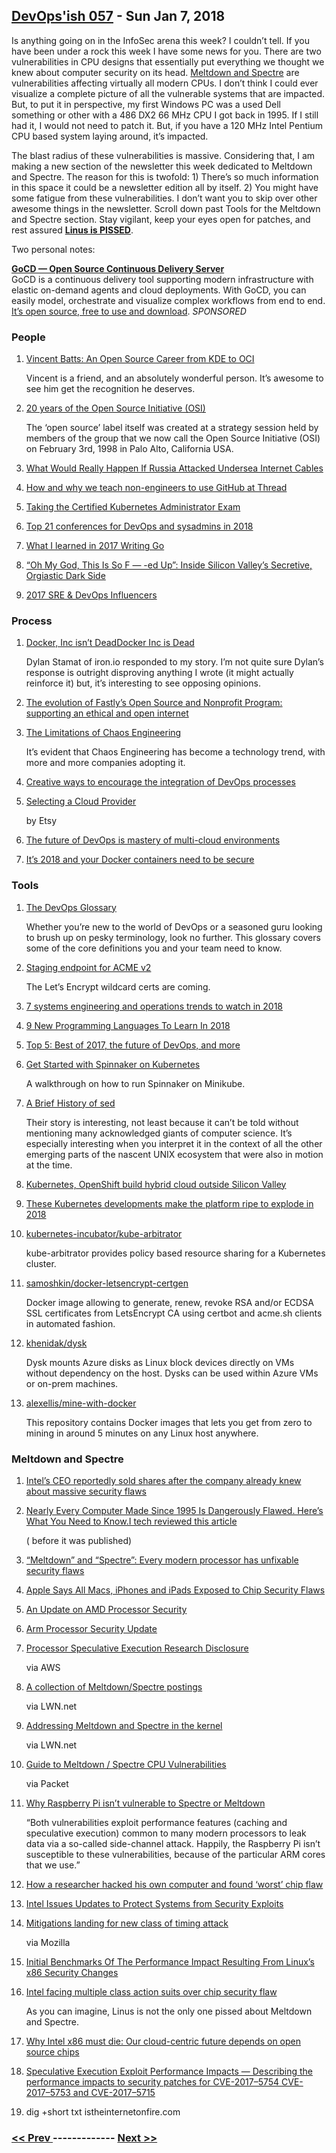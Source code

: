 ## [DevOps'ish 057](https://devopsish.com/057) - Sun Jan 7, 2018

Is anything going on in the InfoSec arena this week? I couldn’t tell. If you have been under a rock this week I have some news for you. There are two vulnerabilities in CPU designs that essentially put everything we thought we knew about computer security on its head. <a href="https://meltdownattack.com/">Meltdown and Spectre</a> are vulnerabilities affecting virtually all modern CPUs. I don’t think I could ever visualize a complete picture of all the vulnerable systems that are impacted. But, to put it in perspective, my first Windows PC was a used Dell something or other with a 486 DX2 66 MHz CPU I got back in 1995. If I still had it, I would not need to patch it. But, if you have a 120 MHz Intel Pentium CPU based system laying around, it’s impacted.

The blast radius of these vulnerabilities is massive. Considering that, I am making a new section of the newsletter this week dedicated to Meltdown and Spectre. The reason for this is twofold: 1) There’s so much information in this space it could be a newsletter edition all by itself. 2) You might have some fatigue from these vulnerabilities. I don’t want you to skip over other awesome things in the newsletter. Scroll down past Tools for the Meltdown and Spectre section. Stay vigilant, keep your eyes open for patches, and rest assured <a href="http://www.businessinsider.com/linus-torvalds-linux-inventor-is-furious-at-intel-2018-1"><strong>Linus is PISSED</strong></a>.

Two personal notes:

<a href="https://devopsish.us14.list-manage.com/track/click?u=631fcd11ad2a643d08035c221&amp;id=5a1471dfb5&amp;e=7cc492dc98"><strong>GoCD — Open Source Continuous Delivery Server</strong></a><br/>GoCD is a continuous delivery tool supporting modern infrastructure with elastic on-demand agents and cloud deployments. With GoCD, you can easily model, orchestrate and visualize complex workflows from end to end. <a href="https://devopsish.us14.list-manage.com/track/click?u=631fcd11ad2a643d08035c221&amp;id=3133731028&amp;e=7cc492dc98">It’s open source, free to use and download</a>. <em>SPONSORED</em>

### People

1. [Vincent Batts: An Open Source Career from KDE to OCI](https://thenewstack.io/vincent-batts-kde-oci/)

     Vincent is a friend, and an absolutely wonderful person. It’s awesome to see him get the recognition he deserves.
1. [20 years of the Open Source Initiative (OSI)](http://www.computerweekly.com/blog/Open-Source-Insider/20-years-of-Open-Source-Initiative-OSI)

     The ‘open source’ label itself was created at a strategy session held by members of the group that we now call the Open Source Initiative (OSI) on February 3rd, 1998 in Palo Alto, California USA.
1. [What Would Really Happen If Russia Attacked Undersea Internet Cables](https://www.wired.com/story/russia-undersea-internet-cables/)

    
1. [How and why we teach non-engineers to use GitHub at Thread](https://thread.engineering/teaching-non-engineers-how-to-contribute-code-2e85411ab464)

    
1. [Taking the Certified Kubernetes Administrator Exam](https://medium.com/@KevinHoffman/taking-the-certified-kubernetes-administrator-exam-eeab17d65476)

    
1. [Top 21 conferences for DevOps and sysadmins in 2018](https://www.hpe.com/us/en/insights/articles/2018/01/top-21-conferences-for-devops-and-sysadmins-in-2018.html)

    
1. [What I learned in 2017 Writing Go](https://www.commandercoriander.net/blog/2017/12/31/writing-go/)

    
1. [“Oh My God, This Is So F — -ed Up”: Inside Silicon Valley’s Secretive, Orgiastic Dark Side](https://www.vanityfair.com/news/2018/01/brotopia-silicon-valley-secretive-orgiastic-inner-sanctum)

    
1. [2017 SRE & DevOps Influencers](https://robhirschfeld.com/2018/01/01/2017-sre-devops-influencers/)

    
### Process

1. [Docker, Inc isn’t DeadDocker Inc is Dead](https://blog.iron.io/docker-inc-isnt-dead/)

     Dylan Stamat of iron.io responded to my  story. I’m not quite sure Dylan’s response is outright disproving anything I wrote (it might actually reinforce it) but, it’s interesting to see opposing opinions.
1. [The evolution of Fastly’s Open Source and Nonprofit Program: supporting an ethical and open internet](https://www.fastly.com/blog/evolution-fastlys-open-source-and-nonprofit-program-supporting-an-ethical-and-open-internet/)

    
1. [The Limitations of Chaos Engineering](https://medium.com/production-ready/the-limitations-of-chaos-engineering-2a74816c0df3)

     It’s evident that Chaos Engineering has become a technology trend, with more and more companies adopting it.
1. [Creative ways to encourage the integration of DevOps processes](http://www.theserverside.com/feature/Creative-ways-to-encourage-the-integration-of-DevOps-processes)

    
1. [Selecting a Cloud Provider](https://codeascraft.com/2018/01/04/selecting-a-cloud-provider/)

    by Etsy
1. [The future of DevOps is mastery of multi-cloud environments](https://opensource.com/article/18/1/future-devops)

    
1. [It’s 2018 and your Docker containers need to be secure](https://blog.cloudpassage.com/2018/01/02/2018-docker-containers-need-secure/)

    
### Tools

1. [The DevOps Glossary](https://caylent.com/devops-glossary/)

     Whether you’re new to the world of DevOps or a seasoned guru looking to brush up on pesky terminology, look no further. This glossary covers some of the core definitions you and your team need to know.
1. [Staging endpoint for ACME v2](https://community.letsencrypt.org/t/staging-endpoint-for-acme-v2/49605)

     The Let’s Encrypt wildcard certs are coming.
1. [7 systems engineering and operations trends to watch in 2018](https://www.oreilly.com/ideas/7-systems-engineering-and-operations-trends-to-watch-in-2018?cmp=tw-webops-confpro-info-vlca18_2018_trends)

    
1. [9 New Programming Languages To Learn In 2018](https://www.rankred.com/new-programming-languages-to-learn/)

    
1. [Top 5: Best of 2017, the future of DevOps, and more](https://opensource.com/article/18/1/top-5-january-5)

    
1. [Get Started with Spinnaker on Kubernetes](https://thenewstack.io/getting-started-spinnaker-kubernetes/)

     A walkthrough on how to run Spinnaker on Minikube.
1. [A Brief History of sed](https://blog.sourcerer.io/a-brief-history-of-sed-6eaf00302ed)

     Their story is interesting, not least because it can’t be told without mentioning many acknowledged giants of computer science. It’s especially interesting when you interpret it in the context of all the other emerging parts of the nascent UNIX ecosystem that were also in motion at the time.
1. [Kubernetes, OpenShift build hybrid cloud outside Silicon Valley](https://siliconangle.com/blog/2018/01/02/kubernetes-openshift-build-hybrid-cloud-outside-silicon-valley-kubecon/)

    
1. [These Kubernetes developments make the platform ripe to explode in 2018](https://www.techrepublic.com/article/these-kubernetes-developments-make-the-platform-ripe-to-explode-in-2018/)

    
1. [kubernetes-incubator/kube-arbitrator](https://github.com/kubernetes-incubator/kube-arbitrator)

     kube-arbitrator provides policy based resource sharing for a Kubernetes cluster.
1. [samoshkin/docker-letsencrypt-certgen](https://github.com/samoshkin/docker-letsencrypt-certgen)

     Docker image allowing to generate, renew, revoke RSA and/or ECDSA SSL certificates from LetsEncrypt CA using certbot and acme.sh clients in automated fashion.
1. [khenidak/dysk](https://github.com/khenidak/dysk)

     Dysk mounts Azure disks as Linux block devices directly on VMs without dependency on the host. Dysks can be used within Azure VMs or on-prem machines.
1. [alexellis/mine-with-docker](https://github.com/alexellis/mine-with-docker)

     This repository contains Docker images that lets you get from zero to mining in around 5 minutes on any Linux host anywhere.
### Meltdown and Spectre

1. [Intel’s CEO reportedly sold shares after the company already knew about massive security flaws](https://www.cnbc.com/2018/01/04/intel-ceo-reportedly-sold-shares-after-the-company-already-knew-about-massive-security-flaws.html)

    
1. [Nearly Every Computer Made Since 1995 Is Dangerously Flawed. Here’s What You Need to Know.I tech reviewed this article](http://nymag.com/selectall/2018/01/intel-chip-security-flaw-meltdown-spectre-what-to-know-explainer.html)

    ( before it was published)
1. [“Meltdown” and “Spectre”: Every modern processor has unfixable security flaws](https://arstechnica.com/gadgets/2018/01/meltdown-and-spectre-every-modern-processor-has-unfixable-security-flaws/)

    
1. [Apple Says All Macs, iPhones and iPads Exposed to Chip Security Flaws](https://www.bloomberg.com/news/articles/2018-01-05/apple-says-all-macs-iphones-ipads-exposed-to-chip-flaw)

    
1. [An Update on AMD Processor Security](https://www.amd.com/en/corporate/speculative-execution)

    
1. [Arm Processor Security Update](https://developer.arm.com/support/security-update)

    
1. [Processor Speculative Execution Research Disclosure](https://aws.amazon.com/security/security-bulletins/AWS-2018-013/)

    via AWS
1. [A collection of Meltdown/Spectre postings](https://lwn.net/Articles/742999/)

    via LWN.net
1. [Addressing Meltdown and Spectre in the kernel](https://lwn.net/SubscriberLink/743265/df1eea5a556de4d4/)

    via LWN.net
1. [Guide to Meltdown / Spectre CPU Vulnerabilities](http://help.packet.net/technical/infrastructure/guide-to-meltdown-spectre-cpu-vulnerabilities)

    via Packet
1. [Why Raspberry Pi isn’t vulnerable to Spectre or Meltdown](https://www.raspberrypi.org/blog/why-raspberry-pi-isnt-vulnerable-to-spectre-or-meltdown/)

     “Both vulnerabilities exploit performance features (caching and speculative execution) common to many modern processors to leak data via a so-called side-channel attack. Happily, the Raspberry Pi isn’t susceptible to these vulnerabilities, because of the particular ARM cores that we use.”
1. [How a researcher hacked his own computer and found ‘worst’ chip flaw](http://www.reuters.com/article/us-cyber-intel-researcher/how-a-researcher-hacked-his-own-computer-and-found-worst-chip-flaw-idUSKBN1ET1ZR)

    
1. [Intel Issues Updates to Protect Systems from Security Exploits](https://newsroom.intel.com/news-releases/intel-issues-updates-protect-systems-security-exploits/)

    
1. [Mitigations landing for new class of timing attack](https://blog.mozilla.org/security/2018/01/03/mitigations-landing-new-class-timing-attack/)

    via Mozilla
1. [Initial Benchmarks Of The Performance Impact Resulting From Linux’s x86 Security Changes](https://www.phoronix.com/scan.php?page=article&item=linux-415-x86pti&num=1)

    
1. [Intel facing multiple class action suits over chip security flaw](https://www.theverge.com/2018/1/5/16853732/intel-meltdown-spectre-cpu-vulnerability-class-action-suits)

     As you can imagine, Linus is not the only one pissed about Meltdown and Spectre.
1. [Why Intel x86 must die: Our cloud-centric future depends on open source chips](http://www.zdnet.com/article/why-intel-x86-must-die-our-cloud-centric-future-depends-on-open-source-chips-meltdown/)

    
1. [Speculative Execution Exploit Performance Impacts — Describing the performance impacts to security patches for CVE-2017–5754 CVE-2017–5753 and CVE-2017–5715](https://access.redhat.com/articles/3307751)

    
1. []()

    dig +short txt istheinternetonfire.com

### [ << Prev ](sreweekly-56.md) ------------- [ Next >> ](sreweekly-58.md)